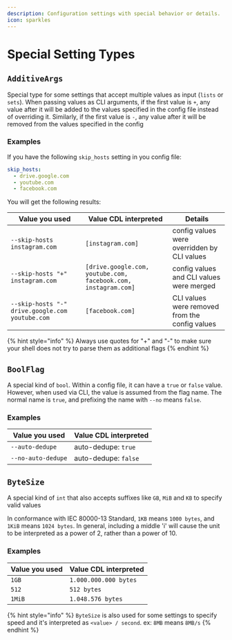 ```yaml
---
description: Configuration settings with special behavior or details.
icon: sparkles
---
```


# Special Setting Types

## `AdditiveArgs`

Special type for some settings that accept multiple values as input (`lists` or `sets`). When passing values as CLI arguments, if the first value is `+`, any value after it will be added to the values specified in the config file instead of overriding it. Similarly, if the first value is `-`, any value after it will be removed from the values specified in the config

### Examples

If you have the following `skip_hosts` setting in you config file:

```yaml
skip_hosts:
  - drive.google.com
  - youtube.com
  - facebook.com
```

You will get the following results:

| Value you used                                 | Value CDL interpreted                                          | Details                                        |
| ---------------------------------------------- | -------------------------------------------------------------- | ---------------------------------------------- |
| `--skip-hosts instagram.com`                    | `[instagram.com]`                                              | config values were overridden by CLI values    |
| `--skip-hosts "+" instagram.com`                | `[drive.google.com, youtube.com, facebook.com, instagram.com]` | config values and CLI values were merged       |
| `--skip-hosts "-" drive.google.com youtube.com` | `[facebook.com]`                                               | CLI values were removed from the config values |

{% hint style="info" %}
Always use quotes for "+" and "-" to make sure your shell does not try to parse them as additional flags
{% endhint %}

## `BoolFlag`

A special kind of `bool`. Within a config file, it can have a `true` or `false` value. However, when used via CLI, the value is assumed from the flag name. The normal name is `true`, and prefixing the name with `--no` means `false`.

### Examples

| Value you used     | Value CDL interpreted |
| ------------------ | --------------------- |
| `--auto-dedupe`    | auto-dedupe: `true`   |
| `--no-auto-dedupe` | auto-dedupe: `false`  |

## `ByteSize`

A special kind of `int` that also accepts suffixes like `GB`, `MiB` and `KB` to specify valid values

In conformance with IEC 80000-13 Standard, `1KB` means `1000 bytes`, and `1KiB` means `1024 bytes`. In general, including a middle 'i' will cause the unit to be interpreted as a power of 2, rather than a power of 10.

### Examples

| Value you used | Value CDL interpreted |
| -------------- | --------------------- |
| `1GB`          | `1.000.000.000 bytes` |
| `512`          | `512 bytes`           |
| `1MiB`         | `1.048.576 bytes`     |

{% hint style="info" %}
`ByteSize` is also used for some settings to specify speed and it's interpreted as `<value> / second`. ex: `8MB` means `8MB/s`
{% endhint %}
